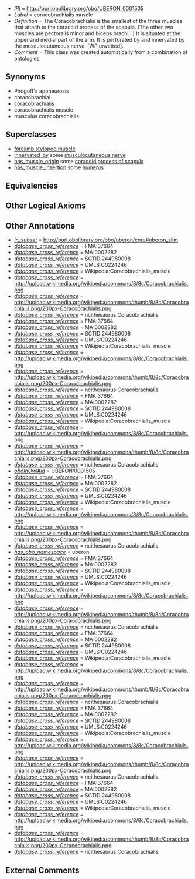  * *IRI* = http://purl.obolibrary.org/obo/UBERON_0001505
 * *Label* = coracobrachialis muscle
 * *Definition* = The Coracobrachialis is the smallest of the three muscles that attach to the coracoid process of the scapula. (The other two muscles are pectoralis minor and biceps brachii. ) It is situated at the upper and medial part of the arm. It is perforated by and innervated by the musculocutaneous nerve. [WP,unvetted].
 * *Comment* = This class was created automatically from a combination of ontologies

## Synonyms

 * Pirogoff's aponeurosis
 * coracobrachial
 * coracobrachialis
 * coracobrachialis muscle
 * musculus coracobrachialis

## Superclasses

 * [forelimb stylopod muscle](../../UBERON/55/UBERON_0004255.md)
 * [innervated_by](../../RO/05/RO_0002005.md) some [musculocutaneous nerve](../../UBERON/24/UBERON_0003724.md)
 * [has_muscle_origin](../../RO/72/RO_0002372.md) some [coracoid process of scapula](../../UBERON/33/UBERON_0006633.md)
 * [has_muscle_insertion](../../RO/73/RO_0002373.md) some [humerus](../../UBERON/76/UBERON_0000976.md)

## Equivalencies


## Other Logical Axioms


## Other Annotations

 * *[in_subset](../../et/oboInOwl#inSubset.md)* = http://purl.obolibrary.org/obo/uberon/core#uberon_slim
 * *[database_cross_reference](../../ef/oboInOwl#hasDbXref.md)* = FMA:37664
 * *[database_cross_reference](../../ef/oboInOwl#hasDbXref.md)* = MA:0002282
 * *[database_cross_reference](../../ef/oboInOwl#hasDbXref.md)* = SCTID:244980008
 * *[database_cross_reference](../../ef/oboInOwl#hasDbXref.md)* = UMLS:C0224246
 * *[database_cross_reference](../../ef/oboInOwl#hasDbXref.md)* = Wikipedia:Coracobrachialis_muscle
 * *[database_cross_reference](../../ef/oboInOwl#hasDbXref.md)* = http://upload.wikimedia.org/wikipedia/commons/8/8c/Coracobrachialis.png
 * *[database_cross_reference](../../ef/oboInOwl#hasDbXref.md)* = http://upload.wikimedia.org/wikipedia/commons/thumb/8/8c/Coracobrachialis.png/200px-Coracobrachialis.png
 * *[database_cross_reference](../../ef/oboInOwl#hasDbXref.md)* = ncithesaurus:Coracobrachialis
 * *[database_cross_reference](../../ef/oboInOwl#hasDbXref.md)* = FMA:37664
 * *[database_cross_reference](../../ef/oboInOwl#hasDbXref.md)* = MA:0002282
 * *[database_cross_reference](../../ef/oboInOwl#hasDbXref.md)* = SCTID:244980008
 * *[database_cross_reference](../../ef/oboInOwl#hasDbXref.md)* = UMLS:C0224246
 * *[database_cross_reference](../../ef/oboInOwl#hasDbXref.md)* = Wikipedia:Coracobrachialis_muscle
 * *[database_cross_reference](../../ef/oboInOwl#hasDbXref.md)* = http://upload.wikimedia.org/wikipedia/commons/8/8c/Coracobrachialis.png
 * *[database_cross_reference](../../ef/oboInOwl#hasDbXref.md)* = http://upload.wikimedia.org/wikipedia/commons/thumb/8/8c/Coracobrachialis.png/200px-Coracobrachialis.png
 * *[database_cross_reference](../../ef/oboInOwl#hasDbXref.md)* = ncithesaurus:Coracobrachialis
 * *[database_cross_reference](../../ef/oboInOwl#hasDbXref.md)* = FMA:37664
 * *[database_cross_reference](../../ef/oboInOwl#hasDbXref.md)* = MA:0002282
 * *[database_cross_reference](../../ef/oboInOwl#hasDbXref.md)* = SCTID:244980008
 * *[database_cross_reference](../../ef/oboInOwl#hasDbXref.md)* = UMLS:C0224246
 * *[database_cross_reference](../../ef/oboInOwl#hasDbXref.md)* = Wikipedia:Coracobrachialis_muscle
 * *[database_cross_reference](../../ef/oboInOwl#hasDbXref.md)* = http://upload.wikimedia.org/wikipedia/commons/8/8c/Coracobrachialis.png
 * *[database_cross_reference](../../ef/oboInOwl#hasDbXref.md)* = http://upload.wikimedia.org/wikipedia/commons/thumb/8/8c/Coracobrachialis.png/200px-Coracobrachialis.png
 * *[database_cross_reference](../../ef/oboInOwl#hasDbXref.md)* = ncithesaurus:Coracobrachialis
 * *[oboInOwl#id](../../id/oboInOwl#id.md)* = UBERON:0001505
 * *[database_cross_reference](../../ef/oboInOwl#hasDbXref.md)* = FMA:37664
 * *[database_cross_reference](../../ef/oboInOwl#hasDbXref.md)* = MA:0002282
 * *[database_cross_reference](../../ef/oboInOwl#hasDbXref.md)* = SCTID:244980008
 * *[database_cross_reference](../../ef/oboInOwl#hasDbXref.md)* = UMLS:C0224246
 * *[database_cross_reference](../../ef/oboInOwl#hasDbXref.md)* = Wikipedia:Coracobrachialis_muscle
 * *[database_cross_reference](../../ef/oboInOwl#hasDbXref.md)* = http://upload.wikimedia.org/wikipedia/commons/8/8c/Coracobrachialis.png
 * *[database_cross_reference](../../ef/oboInOwl#hasDbXref.md)* = http://upload.wikimedia.org/wikipedia/commons/thumb/8/8c/Coracobrachialis.png/200px-Coracobrachialis.png
 * *[database_cross_reference](../../ef/oboInOwl#hasDbXref.md)* = ncithesaurus:Coracobrachialis
 * *[has_obo_namespace](../../ce/oboInOwl#hasOBONamespace.md)* = uberon
 * *[database_cross_reference](../../ef/oboInOwl#hasDbXref.md)* = FMA:37664
 * *[database_cross_reference](../../ef/oboInOwl#hasDbXref.md)* = MA:0002282
 * *[database_cross_reference](../../ef/oboInOwl#hasDbXref.md)* = SCTID:244980008
 * *[database_cross_reference](../../ef/oboInOwl#hasDbXref.md)* = UMLS:C0224246
 * *[database_cross_reference](../../ef/oboInOwl#hasDbXref.md)* = Wikipedia:Coracobrachialis_muscle
 * *[database_cross_reference](../../ef/oboInOwl#hasDbXref.md)* = http://upload.wikimedia.org/wikipedia/commons/8/8c/Coracobrachialis.png
 * *[database_cross_reference](../../ef/oboInOwl#hasDbXref.md)* = http://upload.wikimedia.org/wikipedia/commons/thumb/8/8c/Coracobrachialis.png/200px-Coracobrachialis.png
 * *[database_cross_reference](../../ef/oboInOwl#hasDbXref.md)* = ncithesaurus:Coracobrachialis
 * *[database_cross_reference](../../ef/oboInOwl#hasDbXref.md)* = FMA:37664
 * *[database_cross_reference](../../ef/oboInOwl#hasDbXref.md)* = MA:0002282
 * *[database_cross_reference](../../ef/oboInOwl#hasDbXref.md)* = SCTID:244980008
 * *[database_cross_reference](../../ef/oboInOwl#hasDbXref.md)* = UMLS:C0224246
 * *[database_cross_reference](../../ef/oboInOwl#hasDbXref.md)* = Wikipedia:Coracobrachialis_muscle
 * *[database_cross_reference](../../ef/oboInOwl#hasDbXref.md)* = http://upload.wikimedia.org/wikipedia/commons/8/8c/Coracobrachialis.png
 * *[database_cross_reference](../../ef/oboInOwl#hasDbXref.md)* = http://upload.wikimedia.org/wikipedia/commons/thumb/8/8c/Coracobrachialis.png/200px-Coracobrachialis.png
 * *[database_cross_reference](../../ef/oboInOwl#hasDbXref.md)* = ncithesaurus:Coracobrachialis
 * *[database_cross_reference](../../ef/oboInOwl#hasDbXref.md)* = FMA:37664
 * *[database_cross_reference](../../ef/oboInOwl#hasDbXref.md)* = MA:0002282
 * *[database_cross_reference](../../ef/oboInOwl#hasDbXref.md)* = SCTID:244980008
 * *[database_cross_reference](../../ef/oboInOwl#hasDbXref.md)* = UMLS:C0224246
 * *[database_cross_reference](../../ef/oboInOwl#hasDbXref.md)* = Wikipedia:Coracobrachialis_muscle
 * *[database_cross_reference](../../ef/oboInOwl#hasDbXref.md)* = http://upload.wikimedia.org/wikipedia/commons/8/8c/Coracobrachialis.png
 * *[database_cross_reference](../../ef/oboInOwl#hasDbXref.md)* = http://upload.wikimedia.org/wikipedia/commons/thumb/8/8c/Coracobrachialis.png/200px-Coracobrachialis.png
 * *[database_cross_reference](../../ef/oboInOwl#hasDbXref.md)* = ncithesaurus:Coracobrachialis
 * *[database_cross_reference](../../ef/oboInOwl#hasDbXref.md)* = FMA:37664
 * *[database_cross_reference](../../ef/oboInOwl#hasDbXref.md)* = MA:0002282
 * *[database_cross_reference](../../ef/oboInOwl#hasDbXref.md)* = SCTID:244980008
 * *[database_cross_reference](../../ef/oboInOwl#hasDbXref.md)* = UMLS:C0224246
 * *[database_cross_reference](../../ef/oboInOwl#hasDbXref.md)* = Wikipedia:Coracobrachialis_muscle
 * *[database_cross_reference](../../ef/oboInOwl#hasDbXref.md)* = http://upload.wikimedia.org/wikipedia/commons/8/8c/Coracobrachialis.png
 * *[database_cross_reference](../../ef/oboInOwl#hasDbXref.md)* = http://upload.wikimedia.org/wikipedia/commons/thumb/8/8c/Coracobrachialis.png/200px-Coracobrachialis.png
 * *[database_cross_reference](../../ef/oboInOwl#hasDbXref.md)* = ncithesaurus:Coracobrachialis

## External Comments

